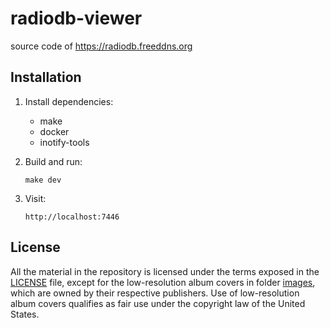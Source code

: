 
# radiodb-viewer

source code of https://radiodb.freeddns.org

## Installation

1. Install dependencies:
   * make
   * docker
   * inotify-tools

2. Build and run:
   ```
   make dev
   ```

3. Visit:
   ```
   http://localhost:7446
   ```

## License

All the material in the repository is licensed under the terms exposed in the [LICENSE](LICENSE) file, except for the low-resolution album covers in folder [images](front/images), which are owned by their respective publishers. Use of low-resolution album covers qualifies as fair use under the copyright law of the United States.
